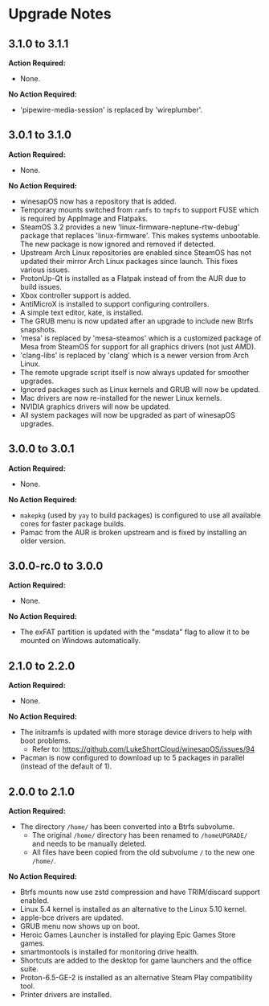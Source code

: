 # Upgrade Notes

## 3.1.0 to 3.1.1

**Action Required:**

- None.

**No Action Required:**

- 'pipewire-media-session' is replaced by 'wireplumber'.

## 3.0.1 to 3.1.0

**Action Required:**

- None.

**No Action Required:**

- winesapOS now has a repository that is added.
- Temporary mounts switched from `ramfs` to `tmpfs` to support FUSE which is required by AppImage and Flatpaks.
- SteamOS 3.2 provides a new 'linux-firmware-neptune-rtw-debug' package that replaces 'linux-firmware'. This makes systems unbootable. The new package is now ignored and removed if detected.
- Upstream Arch Linux repositories are enabled since SteamOS has not updated their mirror Arch Linux packages since launch. This fixes various issues.
- ProtonUp-Qt is installed as a Flatpak instead of from the AUR due to build issues.
- Xbox controller support is added.
- AntiMicroX is installed to support configuring controllers.
- A simple text editor, kate, is installed.
- The GRUB menu is now updated after an upgrade to include new Btrfs snapshots.
- 'mesa' is replaced by 'mesa-steamos' which is a customized package of Mesa from SteamOS for support for all graphics drivers (not just AMD).
- 'clang-libs' is replaced by 'clang' which is a newer version from Arch Linux.
- The remote upgrade script itself is now always updated for smoother upgrades.
- Ignored packages such as Linux kernels and GRUB will now be updated.
- Mac drivers are now re-installed for the newer Linux kernels.
- NVIDIA graphics drivers will now be updated.
- All system packages will now be upgraded as part of winesapOS upgrades.

## 3.0.0 to 3.0.1

**Action Required:**

- None.

**No Action Required:**

- `makepkg` (used by `yay` to build packages) is configured to use all available cores for faster package builds.
- Pamac from the AUR is broken upstream and is fixed by installing an older version.

## 3.0.0-rc.0 to 3.0.0

**Action Required:**

- None.

**No Action Required:**

- The exFAT partition is updated with the "msdata" flag to allow it to be mounted on Windows automatically.

## 2.1.0 to 2.2.0

**Action Required:**

- None.

**No Action Required:**

- The initramfs is updated with more storage device drivers to help with boot problems.
    - Refer to: https://github.com/LukeShortCloud/winesapOS/issues/94
- Pacman is now configured to download up to 5 packages in parallel (instead of the default of 1).

## 2.0.0 to 2.1.0

**Action Required:**

- The directory `/home/` has been converted into a Btrfs subvolume.
    - The original `/home/` directory has been renamed to `/homeUPGRADE/` and needs to be manually deleted.
    - All files have been copied from the old subvolume `/` to the new one `/home/`.

**No Action Required:**

- Btrfs mounts now use zstd compression and have TRIM/discard support enabled.
- Linux 5.4 kernel is installed as an alternative to the Linux 5.10 kernel.
- apple-bce drivers are updated.
- GRUB menu now shows up on boot.
- Heroic Games Launcher is installed for playing Epic Games Store games.
- smartmontools is installed for monitoring drive health.
- Shortcuts are added to the desktop for game launchers and the office suite.
- Proton-6.5-GE-2 is installed as an alternative Steam Play compatibility tool.
- Printer drivers are installed.
